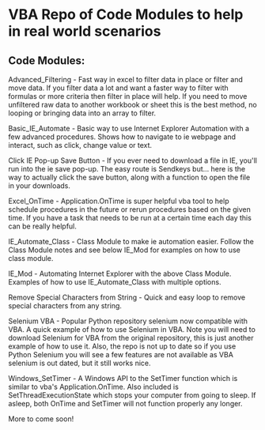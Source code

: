 # VBA Repo of Code Modules to help in real world scenarios

## Code Modules:

Advanced_Filtering - Fast way in excel to filter data in place or filter and move data. If you filter data a lot and want a faster way to filter with formulas or more criteria then filter in place will help. If you need to move unfiltered raw data to another workbook or sheet this is the best method, no looping or bringing data into an array to filter. 

Basic_IE_Automate - Basic way to use Internet Explorer Automation with a few advanced procedures. Shows how to navigate to ie webpage and interact, such as click, change value or text. 

Click IE Pop-up Save Button - If you ever need to download a file in IE, you'll run into the ie save pop-up. The easy route is Sendkeys but... here is the way to actually click the save button, along with a function to open the file in your downloads.

Excel_OnTime - Application.OnTime is super helpful vba tool to help schedule procedures in the future or rerun procedures based on the given time. 
If you have a task that needs to be run at a certain time each day this can be really helpful. 

IE_Automate_Class - Class Module to make ie automation easier. Follow the Class Module notes and see below IE_Mod for examples on how to use class module.

IE_Mod - Automating Internet Explorer with the above Class Module. Examples of how to use IE_Automate_Class with multiple options.

Remove Special Characters from String - Quick and easy loop to remove special characters from any string.

Selenium VBA - Popular Python repository selenium now compatible with VBA. A quick example of how to use Selenium in VBA. Note you will need to download Selenium for VBA from the original repository, this is just another example of how to use it. Also, the repo is not up to date so if you use Python Selenium you will see a few features are not available as VBA selenium is out dated, but it still works nice.

Windows_SetTimer - A Windows API to the SetTimer function which is similar to vba's Application.OnTime. Also included is SetThreadExecutionState which 
stops your computer from going to sleep. If asleep, both OnTime and SetTimer will not function properly any longer. 

More to come soon!
